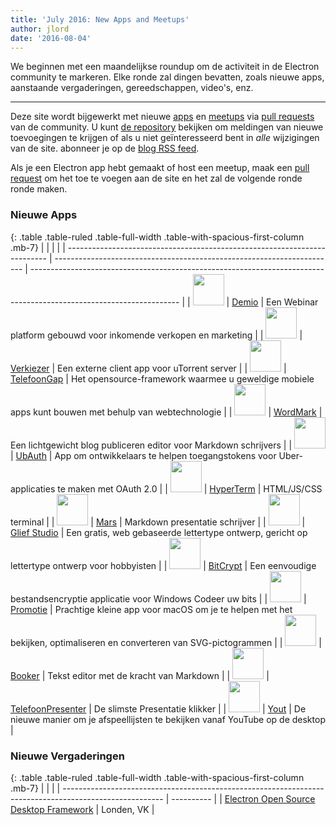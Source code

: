 ```yaml
---
title: 'July 2016: New Apps and Meetups'
author: jlord
date: '2016-08-04'
---
```


We beginnen met een maandelijkse roundup om de activiteit in de Electron community te markeren. Elke ronde zal dingen bevatten, zoals nieuwe apps, aanstaande vergaderingen, gereedschappen, video's, enz.

---

Deze site wordt bijgewerkt met nieuwe [apps](https://electronjs.org/apps) en [meetups](https://electronjs.org/community) via [pull requests](https://github.com/electron/electronjs.org/pulls) van de community. U kunt [de repository](https://github.com/electron/electronjs.org) bekijken om meldingen van nieuwe toevoegingen te krijgen of als u niet geïnteresseerd bent in _alle_ wijzigingen van de site. abonneer je op de [blog RSS feed](https://electronjs.org/feed.xml).

Als je een Electron app hebt gemaakt of host een meetup, maak een [pull request](https://github.com/electron/electronjs.org) om het toe te voegen aan de site en het zal de volgende ronde ronde maken.

### Nieuwe Apps

{: .table .table-ruled .table-full-width .table-with-spacious-first-column .mb-7}
|                                                                           |                                                                        |                                                                                                                     |
| ------------------------------------------------------------------------- | ---------------------------------------------------------------------- | ------------------------------------------------------------------------------------------------------------------- |
| <img src="/images/apps/demio.png" width="50" />          | [Demio](https://demio.com)                                             | Een Webinar platform gebouwd voor inkomende verkopen en marketing                                                   |
| <img src="/images/apps/electorrent.png" width="50" />    | [Verkiezer](https://github.com/Tympanix/Electorrent)                   | Een externe client app voor uTorrent server                                                                         |
| <img src="/images/apps/phonegap.png" width="50" />       | [TelefoonGap](http://phonegap.com/products/#desktop-app-section)       | Het opensource-framework waarmee u geweldige mobiele apps kunt bouwen met behulp van webtechnologie                 |
| <img src="/images/apps/wordmark.png" width="50" />       | [WordMark](http://wordmarkapp.com)                                     | Een lichtgewicht blog publiceren editor voor Markdown schrijvers                                                    |
| <img src="/images/apps/ubauth.png" width="50" />         | [UbAuth](http://ubauth.enytc.com)                                      | App om ontwikkelaars te helpen toegangstokens voor Uber-applicaties te maken met OAuth 2.0                          |
| <img src="/images/apps/hyperterm.png" width="50" />      | [HyperTerm](https://hyperterm.org)                                     | HTML/JS/CSS terminal                                                                                                |
| <img src="/images/apps/marp.png" width="50" />           | [Mars](https://yhatt.github.io/marp)                                   | Markdown presentatie schrijver                                                                                      |
| <img src="/images/apps/glyphrstudio.png" width="50" />   | [Glief Studio](https://github.com/glyphr-studio/Glyphr-Studio-Desktop) | Een gratis, web gebaseerde lettertype ontwerp, gericht op lettertype ontwerp voor hobbyisten                        |
| <img src="/images/apps/bitcrypt.png" width="50" />       | [BitCrypt](https://github.com/Nazgul07/BitCrypt)                       | Een eenvoudige bestandsencryptie applicatie voor Windows Codeer uw bits                                             |
| <img src="/images/apps/trym.png" width="50" />           | [Promotie](http://kontentapps.com/trym)                                | Prachtige kleine app voor macOS om je te helpen met het bekijken, optimaliseren en converteren van SVG-pictogrammen |
| <img src="/images/apps/booker.png" width="50" />         | [Booker](http://apps.meamka.me/booker)                                 | Tekst editor met de kracht van Markdown                                                                             |
| <img src="/images/apps/phonepresenter.png" width="50" /> | [TelefoonPresenter](https://phonepresenter.com)                        | De slimste Presentatie klikker                                                                                      |
| <img src="/images/apps/yout-player.png" width="50" />    | [Yout](https://youtplayer.github.io)                                   | De nieuwe manier om je afspeellijsten te bekijken vanaf YouTube op de desktop                                       |

### Nieuwe Vergaderingen

{: .table .table-ruled .table-full-width .table-with-spacious-first-column .mb-7}
|                                                                                                         |            |
| ------------------------------------------------------------------------------------------------------- | ---------- |
| [Electron Open Source Desktop Framework](http://www.meetup.com/Electron-Open-Source-Desktop-Framework/) | Londen, VK |

